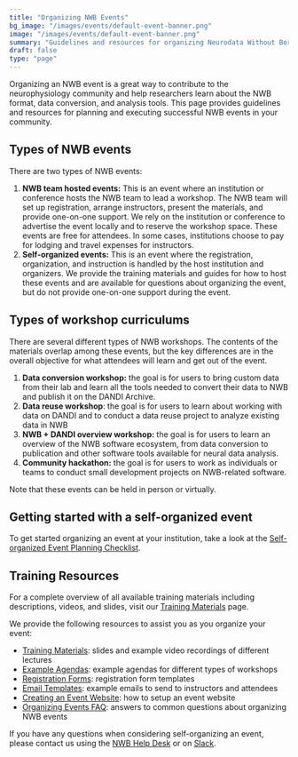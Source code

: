 ```yaml
---
title: "Organizing NWB Events"
bg_image: "/images/events/default-event-banner.png"
image: "/images/events/default-event-banner.png"
summary: "Guidelines and resources for organizing Neurodata Without Borders (NWB) events."
draft: false
type: "page"
---
```


Organizing an NWB event is a great way to contribute to the neurophysiology community and help researchers learn about the NWB format, data conversion, and analysis tools. This page provides guidelines and resources for planning and executing successful NWB events in your community.

## Types of NWB events

There are two types of NWB events:

1. **NWB team hosted events:** This is an event where an institution or conference hosts the NWB team to lead a workshop. The NWB team will set up registration, arrange instructors, present the materials, and provide one-on-one support. We rely on the institution or conference to advertise the event locally and to reserve the workshop space. These events are free for attendees. In some cases, institutions choose to pay for lodging and travel expenses for instructors.  
2. **Self-organized events:** This is an event where the registration, organization, and instruction is handled by the host institution and organizers. We provide the training materials and guides for how to host these events and are available for questions about organizing the event, but do not provide one-on-one support during the event.

## Types of workshop curriculums

There are several different types of NWB workshops. The contents of the materials overlap among these events, but the key differences are in the overall objective for what attendees will learn and get out of the event.

1. **Data conversion workshop:** the goal is for users to bring custom data from their lab and learn all the tools needed to convert their data to NWB and publish it on the DANDI Archive.   
2. **Data reuse workshop**: the goal is for users to learn about working with data on DANDI and to conduct a data reuse project to analyze existing data in NWB   
3. **NWB \+ DANDI overview workshop:** the goal is for users to learn an overview of the NWB software ecosystem, from data conversion to publication and other software tools available for neural data analysis.  
4. **Community hackathon:** the goal is for users to work as individuals or teams to conduct small development projects on NWB-related software. 

Note that these events can be held in person or virtually.

## Getting started with a self-organized event

To get started organizing an event at your institution, take a look at the  <a href="https://docs.google.com/document/d/1jFnpretzeVHOxHPPEQrHboIEibH5jOs0rORvXQKaoKs/edit?tab=t.0" target="_blank">Self-organized Event Planning Checklist</a>.

## Training Resources

For a complete overview of all available training materials including descriptions, videos, and slides, visit our <a href="/training-materials/" target="_blank">Training Materials</a> page.

We provide the following resources to assist you as you organize your event: 

- <a href="/training-materials/" target="_blank">Training Materials</a>: slides and example video recordings of different lectures  
- <a href="https://drive.google.com/drive/folders/1HhLAJZkEFM39JoVjnWuhIDb34sh17-gX?usp=share_link" target="_blank">Example Agendas</a>: example agendas for different types of workshops  
- <a href="https://drive.google.com/drive/folders/1do1xmzc8-sPm5ioGMvOuOcfyYULCF9dT?usp=share_link" target="_blank">Registration Forms</a>: registration form templates
- <a href="/email-templates/" target="_blank">Email Templates</a>: example emails to send to instructors and attendees
- <a href="/create-event-website/" target="_blank">Creating an Event Website</a>: how to setup an event website
- <a href="/organizing-events-faq/" target="_blank">Organizing Events FAQ</a>: answers to common questions about organizing NWB events

If you have any questions when considering self-organizing an event, please contact us using the <a href="https://github.com/NeurodataWithoutBorders/helpdesk/discussions" target="_blank">NWB Help Desk</a> or on <a href="https://join.slack.com/t/nwb-users/shared_invite/enQtNzMwOTcwNzQ2MDM3LTY5NDk5YjA5Y2RhNTJlZWQzYWM3MmQyNTVhZDQyNDA5ZGViYWE5N2NlMzc4YjQzODZkMGVhZjFiYTZhNGNmY2U" target="_blank">Slack</a>.

